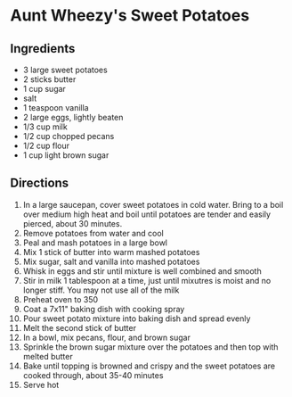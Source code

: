 # Aunt Wheezy's Sweet Potatoes
## Ingredients
- 3 large sweet potatoes
- 2 sticks butter
- 1 cup sugar
- salt
- 1 teaspoon vanilla
- 2 large eggs, lightly beaten
- 1/3 cup milk
- 1/2 cup chopped pecans
- 1/2 cup flour
- 1 cup light brown sugar
## Directions
1. In a large saucepan, cover sweet potatoes in cold water. Bring to a boil over medium high heat and boil until potatoes are tender and easily pierced, about 30 minutes.
2. Remove potatoes from water and cool
3. Peal and mash potatoes in a large bowl
4. Mix 1 stick of butter into warm mashed potatoes
5. Mix sugar, salt and vanilla into mashed potatoes
6. Whisk in eggs and stir until mixture is well combined and smooth
7. Stir in milk 1 tablespoon at a time, just until mixutres is moist and no longer stiff. You may not use all of the milk
8. Preheat oven to 350
9. Coat a 7x11" baking dish with cooking spray
10. Pour sweet potato mixture into baking dish and spread evenly
11. Melt the second stick of butter
12. In a bowl, mix pecans, flour, and brown sugar
13. Sprinkle the brown sugar mixture over the potatoes and then top with melted butter
14. Bake until topping is browned and crispy and the sweet potatoes are cooked through, about 35-40 minutes
15. Serve hot